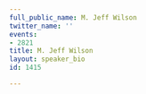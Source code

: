 ```yaml
---
full_public_name: M. Jeff Wilson
twitter_name: ''
events:
- 2821
title: M. Jeff Wilson
layout: speaker_bio
id: 1415

---
```


